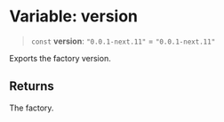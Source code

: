 # Variable: version

> `const` **version**: `"0.0.1-next.11"` = `"0.0.1-next.11"`

Exports the factory version.

## Returns

The factory.
